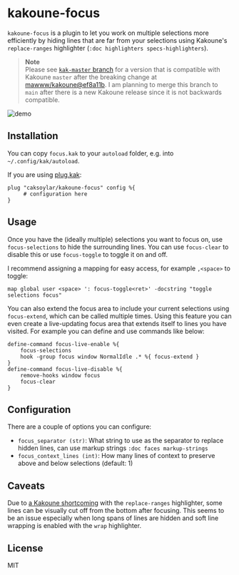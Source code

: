 # kakoune-focus
`kakoune-focus` is a plugin to let you work on multiple selections more efficiently by hiding lines that are far from your selections using Kakoune's `replace-ranges` highlighter (`:doc highlighters specs-highlighters`).

> **Note**  
> Please see [`kak-master` branch](https://github.com/caksoylar/kakoune-focus/tree/kak-master) for a version that is compatible with Kakoune `master` after the breaking change at [mawww/kakoune@ef8a11b](https://github.com/mawww/kakoune/commit/ef8a11b3dbefb8a1222974a8c34e15fa006d56e0). I am planning to merge this branch to `main` after there is a new Kakoune release since it is not backwards compatible.

![demo](https://caksoylar.github.io/kakoune-focus/focus.gif)

## Installation
You can copy `focus.kak` to your `autoload` folder, e.g. into `~/.config/kak/autoload`.

If you are using [plug.kak](https://github.com/andreyorst/plug.kak):
```kak
plug "caksoylar/kakoune-focus" config %{
     # configuration here
}
```

## Usage
Once you have the (ideally multiple) selections you want to focus on, use `focus-selections` to hide the surrounding lines. You can use `focus-clear` to disable this or use `focus-toggle` to toggle it on and off.

I recommend assigning a mapping for easy access, for example `,<space>` to toggle:
```kak
map global user <space> ': focus-toggle<ret>' -docstring "toggle selections focus"
```

You can also extend the focus area to include your current selections using `focus-extend`, which can be called multiple times. Using this feature you can even create a live-updating focus area that extends itself to lines you have visited. For example you can define and use commands like below:
```kak
define-command focus-live-enable %{
    focus-selections
    hook -group focus window NormalIdle .* %{ focus-extend }
}
define-command focus-live-disable %{
    remove-hooks window focus
    focus-clear
}
```

## Configuration
There are a couple of options you can configure:
- `focus_separator (str)`: What string to use as the separator to replace hidden lines, can use markup strings `:doc faces markup-strings`
- `focus_context_lines (int)`: How many lines of context to preserve above and below selections (default: 1)

## Caveats
Due to [a Kakoune shortcoming](https://github.com/mawww/kakoune/issues/3644) with the `replace-ranges` highlighter, some lines can be visually cut off from the bottom after focusing. This seems to be an issue especially when long spans of lines are hidden and soft line wrapping is enabled with the `wrap` highlighter.

## License
MIT
